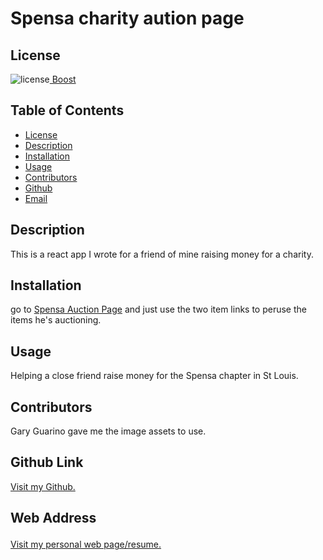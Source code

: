 ##  <h1>Spensa charity aution page</h1><h2> License </h2>
![license](https://img.shields.io/badge/License-Boost_1.0-lightblue.svg)[  Boost](https://www.boost.org/LICENSE_1_0.txt)<h2> Table of Contents </h2> 
- [License](#license) 
- [Description](#description) 
- [Installation](#installation) 
- [Usage](#usage) 
- [Contributors](#contributors) 
- [Github](#github) 
- [Email](#email) 
<h2>Description</h2> <p>This is a react app I wrote for a friend of mine raising money for a charity.</p>
<h2>Installation</h2> <p>go to <a href="https://www.stlouisfalcons-spensa.org/" target="_blank">Spensa Auction Page</a> and just use the two item links to peruse the items he's auctioning.</p>
<h2>Usage</h2> <p>Helping a close friend raise money for the Spensa chapter in St Louis.</p>
<h2>Contributors</h2> <p>Gary Guarino gave me the image assets to use.</p>
<h2>Github Link</h2> <p> <a href="https://github.com/Zaphod1977/spensa-falcons"target="_blank">Visit my Github.</a></p>
<h2>Web Address  </p>
</h2><p><a href="https://www.bobbybridges.info" target="_blank">Visit my personal web page/resume.</a> </p>
